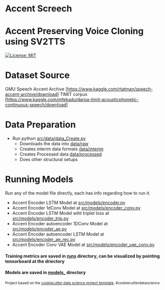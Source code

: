 Accent Screech
==============================

# Accent Preserving Voice Cloning using SV2TTS

[![License: MIT](https://img.shields.io/badge/License-MIT-yellow.svg)](https://opensource.org/licenses/MIT)

Dataset Source
===================
GMU Speech Accent Archive [https://www.kaggle.com/rtatman/speech-accent-archive/download]
TIMIT corpus [https://www.kaggle.com/mfekadu/darpa-timit-acousticphonetic-continuous-speech/download]

Data Preparation
===================
* Run python [src/data/data_Create.py](src/data/data_create.py)
    * Downloads the data into [data/raw](data/raw)
    * Creates interim data formats [data/interim](data/interim)
    * Creates Processed data [data/processed](data/processed/)
    * Does other structural setups 

Running Models
===================
Run any of the model file directly, each has info regarding how to run it.
* Accent Encoder LSTM Model at [src/models/encoder.py](src/models/encoder.py)
* Accent Encoder 1dConv Model at [src/models/encoder_conv.py](src/models/encoder_conv.py)
* Accent Encoder LSTM Model wiht triplet loss at [src/models/encoder_trip.py](src/models/encoder_trip.py)
* Accent Encoder autoencoder 1DConv Model at [src/models/encoder_ae.py](src/models/encoder_ae.py)
* Accent Encoder autoencoder LSTM Model at [src/models/encoder_ae_rec.py](src/models/encoder_ae_rec.py)
* Accent Encoder Conv VAE Model at [src/models/encoder_vae_conv.py](src/models/encoder_vae_conv.py)

#### Training metrics are saved in [runs](runs) directory, can be visualized by pointing tensorboard at the driectory


#### Models are saved in [models_](models_) directory


<p><small>Project based on the <a target="_blank" href="https://drivendata.github.io/cookiecutter-data-science/">cookiecutter data science project template</a>. #cookiecutterdatascience</small></p>
